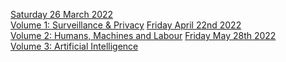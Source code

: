 [Saturday 26 March 2022 <br/> Volume 1: Surveillance & Privacy](./volume/one.html)
[Friday April 22nd 2022 <br/> Volume 2: Humans, Machines and Labour](./volume/two.html)
[Friday May 28th 2022 <br/> Volume 3: Artificial Intelligence](./volume/three.html)
